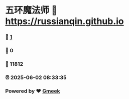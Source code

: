 # 五环魔法师 :link: https://russianqin.github.io 
### :page_facing_up: [1](https://russianqin.github.io/tag.html) 
### :speech_balloon: 0 
### :hibiscus: 11812 
### :alarm_clock: 2025-06-02 08:33:35 
### Powered by :heart: [Gmeek](https://github.com/Meekdai/Gmeek)
